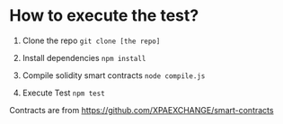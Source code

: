 # How to execute the test?
1. Clone the repo 
`git clone [the repo]`

2. Install dependencies `npm install`

3. Compile solidity smart contracts `node compile.js`

4. Execute Test `npm test`

Contracts are from https://github.com/XPAEXCHANGE/smart-contracts
